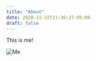 ```yaml
---
title: "About"
date: 2020-11-22T21:36:27-05:00
draft: false
---
```


This is me!

![Me](/android-chrome-512x512.png)